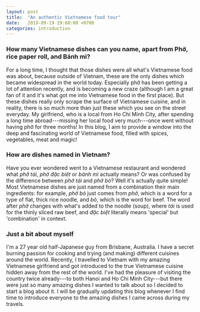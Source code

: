 ```yaml
---
layout: post
title:  "An authentic Vietnamese food tour"
date:   2019-09-19 19:00:00 +0700
categories: introduction
---
```


### How many Vietnamese dishes can you name, apart from Phở, rice paper roll, and Bánh mì?

For a long time, I thought that those dishes were all what's Vietnamese food was about, because outside of Vietnam, these are the only dishes which became widespread in the world today. Especially phở has been getting a lot of attention recently, and is becoming a new craze (although I am a great fan of it and it's what got me into Vietnamese food in the first place). But these dishes really only scrape the surface of Vietnamese cuisine, and in reality, there is so much more than just these which you see on the street everyday. My girlfriend, who is a local from Ho Chi Minh City, after spending a long time abroad---missing her local food very much---once went without having phở for three months! In this blog, I aim to provide a window into the deep and fascinating world of Vietnamese food, filled with spices, vegetables, meat and magic!

### How are dishes named in Vietnam?
Have you ever wondered went to a Vietnamese restaurant and wondered what _phở tái_, _phở đặc biệt_ or _bánh mì_ actually means? Or was confused by the difference between _phở tái_ and _phở bò_? Well it's actually quite simple! Most Vietnamese dishes are just named from a combination their main ingredients: for example, _phở bò_ just comes from _phở_, which is a word for a type of flat, thick rice noodle, and _bò_, which is the word for beef. The word after _phở_ changes with what's added to the noodle (soup), where _tái_ is used for the thinly sliced raw beef, and _đặc biệt_ literally means 'special' but 'combination' in context. 

### Just a bit about myself
I'm a 27 year old half-Japanese guy from Brisbane, Australia. I have a secret burning passion for cooking and trying (and making) different cuisines around the world. Recently, I travelled to Vietnam with my amazing Vietnamese girlfriend and got introduced to the true Vietnamese cuisine hidden away from the rest of the world. I've had the pleasure of visiting the country twice already---to both Hanoi and Ho Chi Minh City---but there were just so many amazing dishes I wanted to talk about so I decided to start a blog about it. I will be gradually updating this blog whenever I find time to introduce everyone to the amazing dishes I came across during my travels.